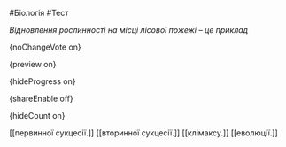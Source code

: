 #Біологія #Тест

*Відновлення рослинності на місці лісової пожежі – це приклад*

{noChangeVote on}

{preview on}

{hideProgress on}

{shareEnable off}

{hideCount on}

[[первинної сукцесії.]]
[[вторинної сукцесії.]]
[[клімаксу.]]
[[еволюції.]]
